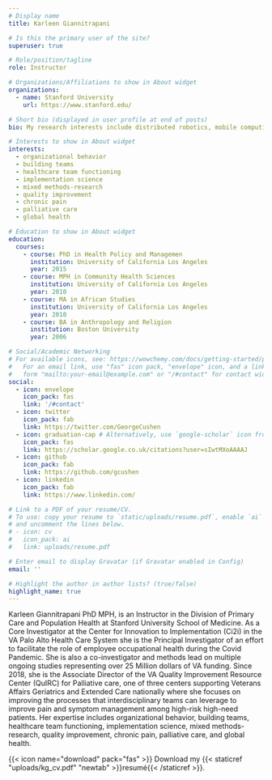 ```yaml
---
# Display name
title: Karleen Giannitrapani

# Is this the primary user of the site?
superuser: true

# Role/position/tagline
role: Instructor

# Organizations/Affiliations to show in About widget
organizations:
  - name: Stanford University
    url: https://www.stanford.edu/

# Short bio (displayed in user profile at end of posts)
bio: My research interests include distributed robotics, mobile computing and programmable matter.

# Interests to show in About widget
interests:
  - organizational behavior
  - building teams
  - healthcare team functioning
  - implementation science
  - mixed methods-research
  - quality improvement
  - chronic pain
  - palliative care
  - global health

# Education to show in About widget
education:
  courses:
    - course: PhD in Health Policy and Managemen
      institution: University of California Los Angeles
      year: 2015
    - course: MPH in Community Health Sciences 
      institution: University of California Los Angeles
      year: 2010
    - course: MA in African Studies 
      institution: University of California Los Angeles
      year: 2010
    - course: BA in Anthropology and Religion 
      institution: Boston University
      year: 2006

# Social/Academic Networking
# For available icons, see: https://wowchemy.com/docs/getting-started/page-builder/#icons
#   For an email link, use "fas" icon pack, "envelope" icon, and a link in the
#   form "mailto:your-email@example.com" or "/#contact" for contact widget.
social:
  - icon: envelope
    icon_pack: fas
    link: '/#contact'
  - icon: twitter
    icon_pack: fab
    link: https://twitter.com/GeorgeCushen
  - icon: graduation-cap # Alternatively, use `google-scholar` icon from `ai` icon pack
    icon_pack: fas
    link: https://scholar.google.co.uk/citations?user=sIwtMXoAAAAJ
  - icon: github
    icon_pack: fab
    link: https://github.com/gcushen
  - icon: linkedin
    icon_pack: fab
    link: https://www.linkedin.com/

# Link to a PDF of your resume/CV.
# To use: copy your resume to `static/uploads/resume.pdf`, enable `ai` icons in `params.toml`,
# and uncomment the lines below.
# - icon: cv
#   icon_pack: ai
#   link: uploads/resume.pdf

# Enter email to display Gravatar (if Gravatar enabled in Config)
email: ''

# Highlight the author in author lists? (true/false)
highlight_name: true
---
```


Karleen Giannitrapani PhD MPH, is an Instructor in the Division of Primary Care and Population Health at Stanford University School of Medicine. As a Core Investigator at the Center for Innovation to Implementation (Ci2i) in the VA Palo Alto Health Care System she is the Principal Investigator of an effort to facilitate the role of employee occupational health during the Covid Pandemic. She is also a co-investigator and methods lead on multiple ongoing studies representing over 25 Million dollars of VA funding. Since 2018, she is the Associate Director of the VA Quality Improvement Resource Center (QuIRC) for Palliative care, one of three centers supporting Veterans Affairs Geriatrics and Extended Care nationally where she focuses on improving the processes that interdisciplinary teams can leverage to improve pain and symptom management among high-risk high-need patients. Her expertise includes organizational behavior, building teams, healthcare team functioning, implementation science, mixed methods-research, quality improvement, chronic pain, palliative care, and global health.

{{< icon name="download" pack="fas" >}} Download my {{< staticref "uploads/kg_cv.pdf" "newtab" >}}resumé{{< /staticref >}}.
